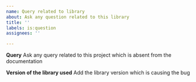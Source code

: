 ```yaml
---
name: Query related to library
about: Ask any question related to this library
title: ''
labels: is:question
assignees: ''

---
```


**Query**
Ask any query related to this project which is absent from the documentation
 
**Version of the library used**
Add the library version which is causing the bug
